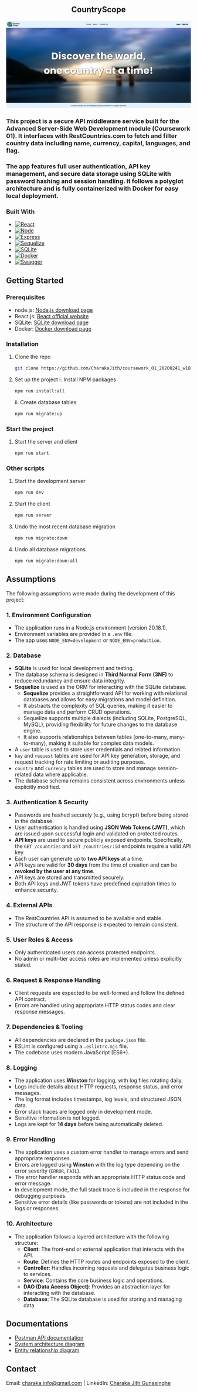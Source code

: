 <div align="center">
  <h2 ="center">CountryScope</h2>
</div>

![Home page](./client/src//assets/images/screenshot.png)

### This project is a secure API middleware service built for the Advanced Server-Side Web Development module (Coursework 01). It interfaces with RestCountries.com to fetch and filter country data including name, currency, capital, languages, and flag.

### The app features full user authentication, API key management, and secure data storage using SQLite with password hashing and session handling. It follows a polyglot architecture and is fully containerized with Docker for easy local deployment.

### Built With

- [![React][React.js]][React-url]
- [![Node][Node.js]][Node-url]
- [![Express][Express.js]][Express.js-url]
- [![Sequelize][Sequelize]][Sequelize-url]
- [![SQLite][SQLite]][SQLite-url]
- [![Docker][Docker]][Docker-url]
- [![Swagger][Swagger]][Swagger-url]

## Getting Started

### Prerequisites

- node.js: [Node.js download page](https://nodejs.org/en/download)
- React.js: [React official website](https://reactjs.org/)
- SQLite: [SQLite download page](https://www.sqlite.org/download.html)
- Docker: [Docker download page](https://www.docker.com/products/docker-desktop/)

### Installation

1. Clone the repo
   ```bash
   git clone https://github.com/CharakaJith/coursework_01_20200241_w1810001.git
   ```
2. Set up the project
   i. Install NPM packages
   ```bash
   npm run install:all
   ```
   ii. Create database tables
   ```bash
   npm run migrate:up
   ```

### Start the project

1. Start the server and client
   ```bash
   npm run start
   ```

### Other scripts

1. Start the development server
   ```bash
   npm run dev
   ```
2. Start the client
   ```bash
   npm run server
   ```
3. Undo the most recent database migration
   ```bash
   npm run migrate:down
   ```
4. Undo all database migrations
   ```bash
   npm run migrate:down:all
   ```

## Assumptions

The following assumptions were made during the development of this project:

### 1. Environment Configuration

- The application runs in a Node.js environment (version 20.18.1).
- Environment variables are provided in a `.env` file.
- The app uses `NODE_ENV=development` or `NODE_ENV=production`.

### 2. Database

- **SQLite** is used for local development and testing.
- The database schema is designed in **Third Normal Form (3NF)** to reduce redundancy and ensure data integrity.
- **Sequelize** is used as the ORM for interacting with the SQLite database.
  - **Sequelize** provides a straightforward API for working with relational databases and allows for easy migrations and model definition.
  - It abstracts the complexity of SQL queries, making it easier to manage data and perform CRUD operations.
  - Sequelize supports multiple dialects (including SQLite, PostgreSQL, MySQL), providing flexibility for future changes to the database engine.
  - It also supports relationships between tables (one-to-many, many-to-many), making it suitable for complex data models.
- A `user` table is used to store user credentials and related information.
- `key` and `request` tables are used for API key generation, storage, and request tracking for rate limiting or auditing purposes.
- `country` and `currency` tables are used to store and manage session-related data where applicable.
- The database schema remains consistent across environments unless explicitly modified.

### 3. Authentication & Security

- Passwords are hashed securely (e.g., using bcrypt) before being stored in the database.
- User authentication is handled using **JSON Web Tokens (JWT)**, which are issued upon successful login and validated on protected routes.
- **API keys** are used to secure publicly exposed endpoints. Specifically, the `GET /countries` and `GET /countries/:id` endpoints require a valid API key.
- Each user can generate up to **two API keys** at a time.
- API keys are valid for **30 days** from the time of creation and can be **revoked by the user at any time**.
- API keys are stored and transmitted securely.
- Both API keys and JWT tokens have predefined expiration times to enhance security.

### 4. External APIs

- The RestCountries API is assumed to be available and stable.
- The structure of the API response is expected to remain consistent.

### 5. User Roles & Access

- Only authenticated users can access protected endpoints.
- No admin or multi-tier access roles are implemented unless explicitly stated.

### 6. Request & Response Handling

- Client requests are expected to be well-formed and follow the defined API contract.
- Errors are handled using appropriate HTTP status codes and clear response messages.

### 7. Dependencies & Tooling

- All dependencies are declared in the `package.json` file.
- ESLint is configured using a `.eslintrc.mjs` file.
- The codebase uses modern JavaScript (ES6+).

### 8. Logging

- The application uses **Winston** for logging, with log files rotating daily.
- Logs include details about HTTP requests, response status, and error messages.
- The log format includes timestamps, log levels, and structured JSON data.
- Error stack traces are logged only in development mode.
- Sensitive information is not logged.
- Logs are kept for **14 days** before being automatically deleted.

### 9. Error Handling

- The application uses a custom error handler to manage errors and send appropriate responses.
- Errors are logged using **Winston** with the log type depending on the error severity (`ERROR`, `FAIL`).
- The error handler responds with an appropriate HTTP status code and error message.
- In development mode, the full stack trace is included in the response for debugging purposes.
- Sensitive error details (like passwords or tokens) are not included in the logs or responses.

### 10. Architecture

- The application follows a layered architecture with the following structure:
  - **Client**: The front-end or external application that interacts with the API.
  - **Route**: Defines the HTTP routes and endpoints exposed to the client.
  - **Controller**: Handles incoming requests and delegates business logic to services.
  - **Service**: Contains the core business logic and operations.
  - **DAO (Data Access Object)**: Provides an abstraction layer for interacting with the database.
  - **Database**: The SQLite database is used for storing and managing data.

## Documentations

- [Postman API documentation](https://documenter.getpostman.com/view/28014836/2sB2ca7KxT)
- [System architecture diagram](https://lucid.app/lucidchart/2a483b63-3440-4489-8897-0be2bec5e6c0/edit?viewport_loc=-692%2C75%2C4037%2C1876%2C0_0&invitationId=inv_a37d0cd7-3207-4b11-aff4-4d38cec92698)
- [Entity relationship diagram](https://lucid.app/lucidchart/7f8a2968-8a84-4d4a-bd8a-6f496e6089f5/edit?view_items=SEO-UoEFLCDi&invitationId=inv_c9636f5d-29ab-4624-bd44-f04850d3bada)

## Contact

Email: [charaka.info@gmail.com](mailto:charaka.info@gmail.com) | LinkedIn: [Charaka Jith Gunasinghe](https://www.linkedin.com/in/charaka-gunasinghe-6742861b9/)

<!-- MARKDOWN LINKS & IMAGES -->

[React.js]: https://img.shields.io/badge/React-20232A?style=for-the-badge&logo=react&logoColor=61DAFB
[React-url]: https://reactjs.org/
[Node.js]: https://img.shields.io/badge/Node.js-12A952?style=for-the-badge&logo=node.js&logoColor=white
[Node-url]: https://nodejs.org/en
[Express.js]: https://img.shields.io/badge/Express.js-000000?style=for-the-badge&logo=express&logoColor=white
[Express.js-url]: https://expressjs.com/
[SQLite]: https://img.shields.io/badge/SQLite-003B57?style=for-the-badge&logo=sqlite&logoColor=white
[SQLite-url]: https://sqlite.org/download.html
[Docker]: https://img.shields.io/badge/Docker-2496ED?style=for-the-badge&logo=docker&logoColor=white
[Docker-url]: https://www.docker.com/
[Swagger]: https://img.shields.io/badge/Swagger-85EA2D?style=for-the-badge&logo=swagger&logoColor=black
[Swagger-url]: https://swagger.io/
[Sequelize]: https://img.shields.io/badge/Sequelize-52B0E7?style=for-the-badge&logo=sequelize&logoColor=white
[Sequelize-url]: https://sequelize.org/
